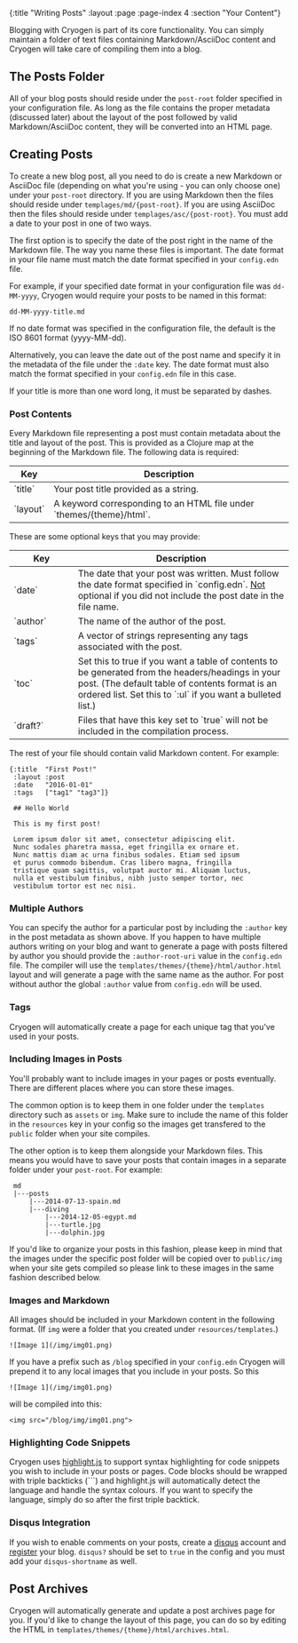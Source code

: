 {:title "Writing Posts"
 :layout :page
 :page-index 4
 :section "Your Content"}
 
Blogging with Cryogen is part of its core functionality. You can simply maintain a folder of text files containing Markdown/AsciiDoc content and Cryogen will take care of compiling them into a blog.

## The Posts Folder

All of your blog posts should reside under the `post-root` folder specified in your configuration file. As long as the file contains the proper metadata (discussed later) about the layout of the post followed by valid Markdown/AsciiDoc content, they will be converted into an HTML page.

## Creating Posts

To create a new blog post, all you need to do is create a new Markdown or AsciiDoc file (depending on what you're using - you can only choose one) under your `post-root` directory. If you are using Markdown then the files should reside under `templages/md/{post-root}`. If you are using AsciiDoc then the files should reside under `templages/asc/{post-root}`. You must add a date to your post in one of two ways.

The first option is to specify the date of the post right in the name of the Markdown file. The way you name these files is important. The date format in your file name must match the date format specified in your `config.edn` file.

For example, if your specified date format in your configuration file was `dd-MM-yyyy`, Cryogen would require your posts to be named in this format:

```
dd-MM-yyyy-title.md
```

If no date format was specified in the configuration file, the default is the ISO 8601 format (yyyy-MM-dd).

Alternatively, you can leave the date out of the post name and specify it in the metadata of the file under the `:date` key. The date format must also match the format specified in your `config.edn` file in this case.

If your title is more than one word long, it must be separated by dashes.

### Post Contents

Every Markdown file representing a post must contain metadata about the title and layout of the post. This is provided as a Clojure map at the beginning of the Markdown file. The following data is required:

<table class="table table-bordered">
<thead>
<tr>
<th>Key</th>
<th>Description</th>
</tr>
</thead>
<tbody>
<tr>
<td>`title`</td>
<td>Your post title provided as a string.</td>
</tr>
<tr>
<td>`layout`</td>
<td>A keyword corresponding to an HTML file under `themes/{theme}/html`.</td>
</tr>
</tbody>
</table>

These are some optional keys that you may provide:

<table class="table table-bordered">
<thead>
<tr>
<th>Key</th>
<th>Description</th>
</tr>
</thead>
<tbody>
<tr>
<td style="width:100px">`date`</td>
<td>The date that your post was written. Must follow the date format specified in `config.edn`. <u>Not</u> optional if you did not include the post date in the file name.</td>
</tr>
<tr>
<td>`author`</td>
<td>The name of the author of the post.</td>
</tr>
<tr>
<td>`tags`</td>
<td>A vector of strings representing any tags associated with the post.</td>
</tr>
<tr>
<td>`toc`</td>
<td>
Set this to true if you want a table of contents to be generated from the headers/headings in your post.
(The default table of contents format is an ordered list. Set this to `:ul` if you want a bulleted list.)
</td>
</tr>
<tr>
<td>`draft?`</td>
<td>
Files that have this key set to `true` will not be included in the compilation process.
</td>
</tr>
</tbody>
</table>

The rest of your file should contain valid Markdown content. For example:

```
{:title  "First Post!"
 :layout :post
 :date   "2016-01-01"
 :tags   ["tag1" "tag3"]}

 ## Hello World

 This is my first post!

 Lorem ipsum dolor sit amet, consectetur adipiscing elit.
 Nunc sodales pharetra massa, eget fringilla ex ornare et.
 Nunc mattis diam ac urna finibus sodales. Etiam sed ipsum
 et purus commodo bibendum. Cras libero magna, fringilla
 tristique quam sagittis, volutpat auctor mi. Aliquam luctus,
 nulla et vestibulum finibus, nibh justo semper tortor, nec
 vestibulum tortor est nec nisi.
```

### Multiple Authors

You can specify the author for a particular post by including the `:author` key in the post metadata as shown above. If you happen to have multiple authors writing on your blog and want to generate a page with posts filtered by author you should provide the `:author-root-uri` value in the `config.edn` file. The compiler will use the `templates/themes/{theme}/html/author.html` layout and will generate a page with the same name as the author. For post without author the global `:author` value from `config.edn` will be used.

### Tags

Cryogen will automatically create a page for each unique tag that you've used in your posts.  
  
### Including Images in Posts

You'll probably want to include images in your pages or posts eventually. There are different places where you can store these images.

The common option is to keep them in one folder under the `templates` directory such as `assets` or `img`. Make sure to include the name of this folder in the `resources` key in your config so the images get transfered to the `public` folder when your site compiles.

The other option is to keep them alongside your Markdown files. This means you would have to save your posts that contain images in a separate folder under your `post-root`. For example:

```
 md
 |---posts
     |---2014-07-13-spain.md
     |---diving
         |---2014-12-05-egypt.md
         |---turtle.jpg
         |---dolphin.jpg
```

If you'd like to organize your posts in this fashion, please keep in mind that the images under the specific post folder will be copied over to `public/img` when your site gets compiled so please link to these images in the same fashion described below.

### Images and Markdown

All images should be included in your Markdown content in the following format. (If `img` were a folder that you created under `resources/templates`.)

```
![Image 1](/img/img01.png)
```

If you have a prefix such as `/blog` specified in your `config.edn` Cryogen will prepend it to any local images that you include in your posts. So this

```
![Image 1](/img/img01.png)
```

will be compiled into this:

```
<img src="/blog/img/img01.png">
```

### Highlighting Code Snippets

Cryogen uses [highlight.js](https://highlightjs.org/) to support syntax highlighting for code snippets you wish to include in your posts or pages. Code blocks should be wrapped with triple backticks (```)  and highlight.js will automatically detect the language and handle the syntax colours. If you want to specify the language, simply do so after the first triple backtick. 

### Disqus Integration

If you wish to enable comments on your posts, create a [disqus](https://disqus.com/) account and [register](https://disqus.com/admin/create/) your blog. `disqus?` should be set to `true` in the config and you must add your `disqus-shortname` as well.

## Post Archives

Cryogen will automatically generate and update a post archives page for you. If you'd like to change the layout of this page, you can do so by editing the HTML in `templates/themes/{theme}/html/archives.html`.

